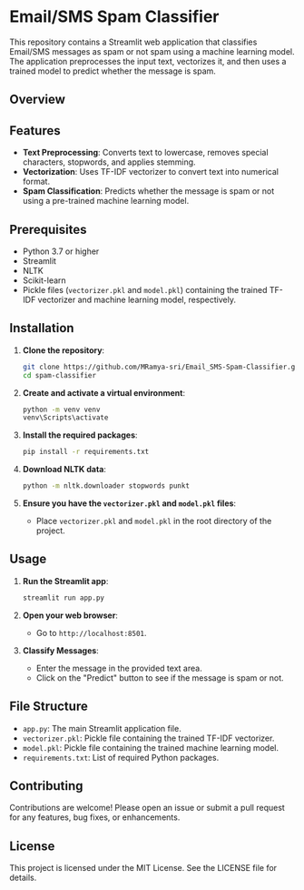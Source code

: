 
# Email/SMS Spam Classifier

This repository contains a Streamlit web application that classifies Email/SMS messages as spam or not spam using a machine learning model. The application preprocesses the input text, vectorizes it, and then uses a trained model to predict whether the message is spam.

## Overview

## Features

- **Text Preprocessing**: Converts text to lowercase, removes special characters, stopwords, and applies stemming.
- **Vectorization**: Uses TF-IDF vectorizer to convert text into numerical format.
- **Spam Classification**: Predicts whether the message is spam or not using a pre-trained machine learning model.

## Prerequisites

- Python 3.7 or higher
- Streamlit
- NLTK
- Scikit-learn
- Pickle files (`vectorizer.pkl` and `model.pkl`) containing the trained TF-IDF vectorizer and machine learning model, respectively.

## Installation

1. **Clone the repository**:
    ```sh
    git clone https://github.com/MRamya-sri/Email_SMS-Spam-Classifier.git
    cd spam-classifier
    ```

2. **Create and activate a virtual environment**:
    ```sh
    python -m venv venv
    venv\Scripts\activate
    ```

3. **Install the required packages**:
    ```sh
    pip install -r requirements.txt
    ```

4. **Download NLTK data**:
    ```sh
    python -m nltk.downloader stopwords punkt
    ```

5. **Ensure you have the `vectorizer.pkl` and `model.pkl` files**:
    - Place `vectorizer.pkl` and `model.pkl` in the root directory of the project.

## Usage

1. **Run the Streamlit app**:
    ```sh
    streamlit run app.py
    ```

2. **Open your web browser**:
    - Go to `http://localhost:8501`.

3. **Classify Messages**:
    - Enter the message in the provided text area.
    - Click on the "Predict" button to see if the message is spam or not.

## File Structure

- `app.py`: The main Streamlit application file.
- `vectorizer.pkl`: Pickle file containing the trained TF-IDF vectorizer.
- `model.pkl`: Pickle file containing the trained machine learning model.
- `requirements.txt`: List of required Python packages.

## Contributing
Contributions are welcome! Please open an issue or submit a pull request for any features, bug fixes, or enhancements.

## License
This project is licensed under the MIT License. See the LICENSE file for details.
    

